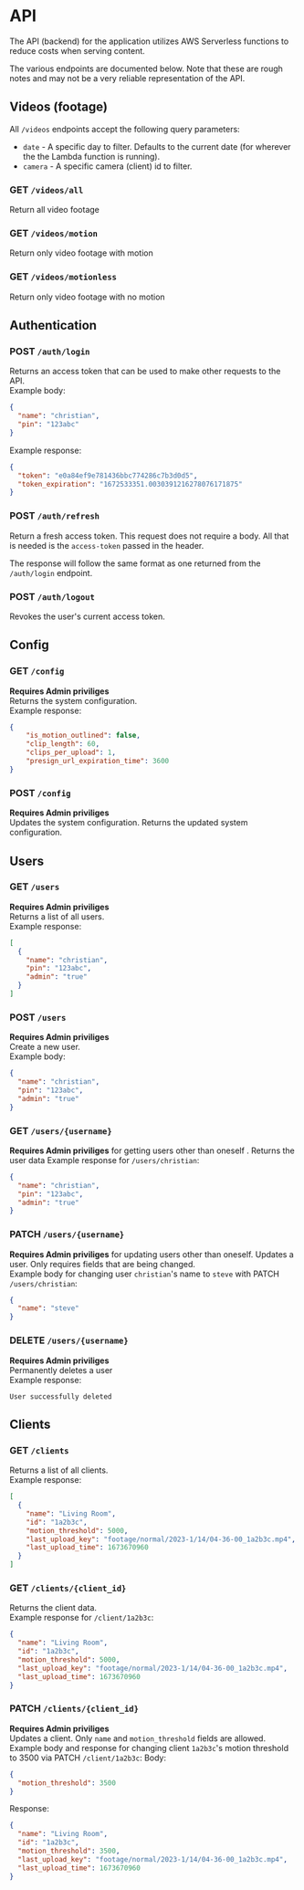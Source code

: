 # API
The API (backend) for the application utilizes AWS Serverless functions to reduce costs when serving content.

The various endpoints are documented below. Note that these are rough notes and may not be a very reliable representation of the API.


## Videos (footage)
All `/videos` endpoints accept the following query parameters:
- `date` -  A specific day to filter. Defaults to the current date (for wherever the the Lambda function is running).
- `camera` - A specific camera (client) id to filter.

### GET `/videos/all`
Return all video footage
### GET `/videos/motion`
Return only video footage with motion
### GET `/videos/motionless`
Return only video footage with no motion

## Authentication
### POST `/auth/login`
Returns an access token that can be used to make other requests to the API. \
Example body:
```json
{
  "name": "christian",
  "pin": "123abc"
}
```
Example response:
```json
{
  "token": "e0a84ef9e781436bbc774286c7b3d0d5",
  "token_expiration": "1672533351.0030391216278076171875"
}
```

### POST `/auth/refresh`
Return a fresh access token. This request does not require a body. All that is needed is the `access-token` passed in the header.

The response will follow the same format as one returned from the `/auth/login` endpoint.

### POST `/auth/logout`
Revokes the user's current access token.


## Config
### GET `/config`
**Requires Admin priviliges** \
Returns the system configuration. \
Example response:
```json
{
    "is_motion_outlined": false,
    "clip_length": 60,
    "clips_per_upload": 1,
    "presign_url_expiration_time": 3600
}
```

### POST `/config`
**Requires Admin priviliges** \
Updates the system configuration. Returns the updated system configuration. 



## Users
### GET `/users`
**Requires Admin priviliges** \
Returns a list of all users. \
Example response:
```json
[
  {
    "name": "christian",
    "pin": "123abc",
    "admin": "true"
  }
]
```

### POST `/users`
**Requires Admin priviliges** \
Create a new user. \
Example body:
```json
{
  "name": "christian",
  "pin": "123abc",
  "admin": "true"
}
```

### GET `/users/{username}`
**Requires Admin priviliges** for getting users other than oneself .
Returns the user data
Example response for `/users/christian`:
```json
{
  "name": "christian",
  "pin": "123abc",
  "admin": "true"
}
```

### PATCH `/users/{username}`
**Requires Admin priviliges** for updating users other than oneself.
Updates a user. Only requires fields that are being changed. \
Example body for changing user `christian`'s name to `steve` with PATCH `/users/christian`:
```json
{
  "name": "steve"
}
```

### DELETE `/users/{username}`
**Requires Admin priviliges** \
Permanently deletes a user \
Example response:
```text
User successfully deleted
```


## Clients
### GET `/clients`
Returns a list of all clients. \
Example response:
```json
[
  {
    "name": "Living Room",
    "id": "1a2b3c",
    "motion_threshold": 5000,
    "last_upload_key": "footage/normal/2023-1/14/04-36-00_1a2b3c.mp4",
    "last_upload_time": 1673670960
  }
]
```


### GET `/clients/{client_id}`
Returns the client data. \
Example response for `/client/1a2b3c`:
```json
{
  "name": "Living Room",
  "id": "1a2b3c",
  "motion_threshold": 5000,
  "last_upload_key": "footage/normal/2023-1/14/04-36-00_1a2b3c.mp4",
  "last_upload_time": 1673670960
}
```

### PATCH `/clients/{client_id}`
**Requires Admin priviliges** \
Updates a client. Only `name` and `motion_threshold` fields are allowed. \
Example body and response for changing client `1a2b3c`'s motion threshold to 3500 via PATCH `/client/1a2b3c`:
Body:
```json
{
  "motion_threshold": 3500
}
```
Response:
```json
{
  "name": "Living Room",
  "id": "1a2b3c",
  "motion_threshold": 3500,
  "last_upload_key": "footage/normal/2023-1/14/04-36-00_1a2b3c.mp4",
  "last_upload_time": 1673670960
}
```

